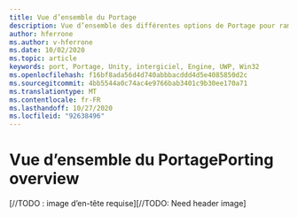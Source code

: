 ```yaml
---
title: Vue d’ensemble du Portage
description: Vue d’ensemble des différentes options de Portage pour ramener les applications existantes à la réalité mixte.
author: hferrone
ms.author: v-hferrone
ms.date: 10/02/2020
ms.topic: article
keywords: port, Portage, Unity, intergiciel, Engine, UWP, Win32
ms.openlocfilehash: f16bf8ada56d4d740abbbacddd4d5e4085850d2c
ms.sourcegitcommit: 4bb5544a0c74ac4e9766bab3401c9b30ee170a71
ms.translationtype: MT
ms.contentlocale: fr-FR
ms.lasthandoff: 10/27/2020
ms.locfileid: "92638496"
---
```

# <a name="porting-overview"></a><span data-ttu-id="8ef04-104">Vue d’ensemble du Portage</span><span class="sxs-lookup"><span data-stu-id="8ef04-104">Porting overview</span></span>

<span data-ttu-id="8ef04-105">[//TODO : image d’en-tête requise]</span><span class="sxs-lookup"><span data-stu-id="8ef04-105">[//TODO: Need header image]</span></span>